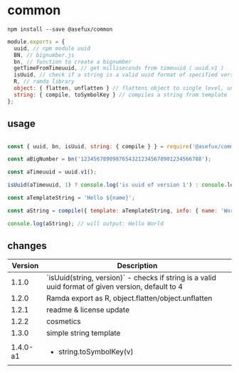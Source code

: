 
# common

`npm install --save @asefux/common`

```javascript
module.exports = {
  uuid, // npm module uuid
  BN, // bignumber.js
  bn, // function to create a bignumber
  getTimeFromTimeuuid, // get milliseconds from timeuuid ( uuid.v1 )
  isUuid, // check if a string is a valid uuid format of specified version. default version is 4
  R, // ramda library
  object: { flatten, unflatten } // flattens object to single level, unflattens single level object
  string: { compile, toSymbolKey } // compiles a string from template
};
```

## usage
```javascript

const { uuid, bn, isUuid, string: { compile } } = require('@asefux/common');

const aBigNumber = bn('12345678909876543212345678901234566788');

const aTimeuuid = uuid.v1();

isUuid(aTimeuuid, 1) ? console.log('is uuid of version 1') : console.log('is not uuid of version 1');

const aTemplateString = 'Hello ${name}';

const aString = compile({ template: aTemplateString, info: { name: 'World' } }); 

console.log(aString); // will output: Hello World

```


## changes

<table>
<thead>
<tr>
<th>Version</th><th>Description</th>
</tr>
</thead>
<tbody>
<tr>
<td>1.1.0</td><td>`isUuid(string, version)` - checks if string is a valid uuid format of given version, default to 4 </td>
</tr>
<tr>
<td>1.2.0</td><td>Ramda export as R, object.flatten/object.unflatten</td>
</tr>
<tr>
<td>1.2.1</td><td>readme & license update</td>
</tr>
<tr>
<td>1.2.2</td><td>cosmetics</td>
</tr>
<tr>
<td>1.3.0</td><td>simple string template</td>
</tr>
<tr>
<td>1.4.0-a1</td><td>

<ul>
<li>string.toSymbolKey(v)</li>
</ul>

</td>
</tr>
</tbody>
</table>
